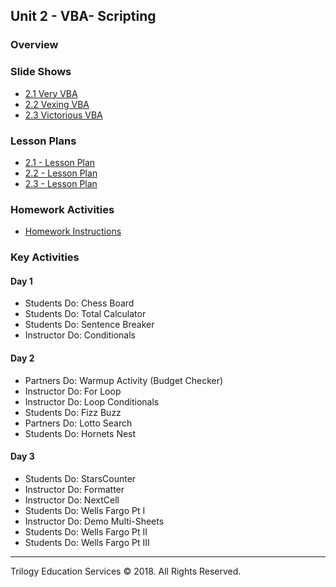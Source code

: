 ## Unit 2 - VBA- Scripting

### Overview

### Slide Shows

* [2.1 Very VBA](1/VBA_VIBES.pptx)
* [2.2 Vexing VBA](2/Vexing_VBA.pptx)
* [2.3 Victorious VBA](3/Victorious_VBA.pptx)

### Lesson Plans

* [2.1 - Lesson Plan](1/LessonPlan.md)
* [2.2 - Lesson Plan](2/LessonPlan.md)
* [2.3 - Lesson Plan](3/LessonPlan.md)

### Homework Activities

* [Homework Instructions](../../02-Homework/02-VBA-Scripting/Instructions/README.md)

### Key Activities

#### Day 1

* Students Do: Chess Board
* Students Do: Total Calculator
* Students Do: Sentence Breaker
* Instructor Do: Conditionals

#### Day 2

* Partners Do: Warmup Activity (Budget Checker)
* Instructor Do: For Loop
* Instructor Do: Loop Conditionals
* Students Do: Fizz Buzz
* Partners Do: Lotto Search
* Students Do: Hornets Nest

#### Day 3

* Students Do: StarsCounter
* Instructor Do: Formatter
* Instructor Do: NextCell
* Students Do: Wells Fargo Pt I
* Instructor Do: Demo Multi-Sheets
* Students Do: Wells Fargo Pt II
* Students Do: Wells Fargo Pt III

- - -

Trilogy Education Services © 2018. All Rights Reserved.
